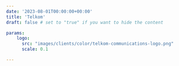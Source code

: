 ```yaml
---
date: '2023-08-01T00:00:00+00:00'
title: 'Telkom'
draft: false # set to "true" if you want to hide the content

params:
    logo:
      src: "images/clients/color/telkom-communications-logo.png"
      scale: 0.1

---
```

